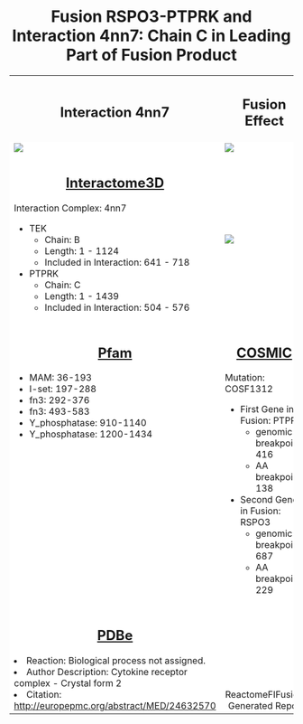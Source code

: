 
<h1 style="text-align:center;">Fusion RSPO3-PTPRK and Interaction 4nn7: Chain C in Leading Part of Fusion Product</h1>
<table style="border: 0px;">
<tr style="border: 0px;">
<td style="width:50%;border: 0px;"><h2 style="text-align:center;">Interaction 4nn7</h2></th>
<td style="width:50%;border:0px;"><h2 style="text-align:center;">Fusion Effect</h2></th>
</tr>
<tr style="border: 0px;width:50%;">
<td style="border: 0px;background: white;"><img style="vertical-align:bottom;" src="/Users/joshuaburkhart/Research/ReactomePPI/src/../data/output/reports/4nn7/src/png/4nn7_scheme.png"></td>
<td style="border: 0px;background: white;">
<img src="/Users/joshuaburkhart/Research/ReactomePPI/src/../data/output/reports/4nn7/src/png/4nn7_fusion_scheme.png">
</td>
</tr>
<tr style="border: 0px;">
<td style="background:white;border: 0px;vertical-align:top;width:50%">
<a href="http://interactome3d.irbbarcelona.org/interaction.php?ids=Q02763;Q15262&dataset=human&rs=True&connect=1">
<h2 style="text-align:center;">Interactome3D</h2></a>
Interaction Complex: 4nn7
<ul>
	<li>TEK
	<ul>
		<li>Chain: B</li>
		<li>Length: 1 - 1124</li>
		<li>Included in Interaction: 641 - 718</li>
	</ul>
	</li>
	<li>PTPRK
	<ul>
		<li>Chain: C</li>
		<li>Length: 1 - 1439</li>
		<li>Included in Interaction: 504 - 576</li>
	</ul>
	</li>
</ul>
</td>
<td style="background:white;border: 0px;">
<img src="/Users/joshuaburkhart/Research/ReactomePPI/src/../data/output/reports/4nn7/src/png/4nn7.png">
</td>
</tr>
<tr style="border:0px;">
<td style="background:white;border:0px;vertical-align:top;">
<a href="http://pfam.xfam.org/protein/Q15262">
<h2 style="text-align:center;">Pfam</h2></a>
<ul>	
	<li>MAM: 36-193</li>
	<li>I-set: 197-288</li>
	<li>fn3: 292-376</li>
	<li>fn3: 493-583</li>
	<li>Y_phosphatase: 910-1140</li>
 	<li>Y_phosphatase: 1200-1434</li>
</ul>
</td>
<td style="background:white;border:0px;vertical-align:top;">
<a href="http://cancer.sanger.ac.uk/cosmic/fusion/overview?fid=58751&gid=2833">
<h2 style="text-align:center;">COSMIC</h2></a>
	Mutation: COSF1312
	<ul>
	<li>First Gene in Fusion: PTPRK
	<ul>
	 <li>genomic breakpoint: 416</li>
	 <li>AA breakpoint: 138</li>
	</ul>
	</li>
	<li>Second Gene in Fusion: RSPO3
	<ul>
		<li>genomic breakpoint: 687</li> 
		<li>AA breakpoint: 229</li>
	</ul>
	</li>
	</ul>
</td>
</tr>
<tr style="border:0px;">
<td style="vertical-align:top;background:white;border:0px;">
<a href="http://www.ebi.ac.uk/pdbe/entry/pdb/4nn7">
<h2 style="text-align:center;">PDBe</h2></a>
	<li>Reaction: Biological process not assigned.</li>
	<li>Author Description: Cytokine receptor complex - Crystal form 2</li>
	<li>Citation: <a href="http://europepmc.org/abstract/MED/24632570">http://europepmc.org/abstract/MED/24632570</a></li>
</td>
<td style="text-align:right;vertical-align:bottom;border:0px;background:white;">
ReactomeFIFusion Generated Report
</td>
</tr>
</table>

